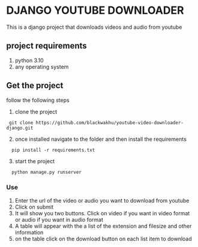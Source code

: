 # DJANGO YOUTUBE DOWNLOADER
This is a django project that downloads videos and audio from youtube

## project requirements
1. python 3.10
2. any operating system

## Get the  project
follow the following steps
1. clone the project
```git
 git clone https://github.com/blackwakhu/youtube-video-downloader-django.git
```
2. once installed navigate to the folder and then install the requirements
```pip
  pip install -r requirements.txt
```
3. start the project
```python
  python manage.py runserver 
```
 
### Use 
<ol>
  <li>Enter the url of the video or audio you want to download from youtube</li>
  <li>Click on submit</li>
  <li>It will show you two buttons. Click on video if you want in video format or audio if you want in audio format</li>
  <li>A table will appear with the a list of the extension and filesize and other information</li>
  <li>on the table click on the download button on each list item to download</li>
</ol>
